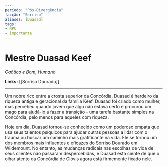 ```yaml
---
período: "Pós-Divergência"
facção: "Sorriso"
aliases: [Duasad]
tags:
- NPC
- importante
---
```


# **Mestre Duasad Keef**
*Caótico e Bom, Humano*

**Links:** [[Sorriso Dourado]]

---
Um nobre rico entre a crosta superior da Concórdia, Duasad é herdeiro da riqueza antiga e geracional da família Keef. Duasad foi criado como mulher, mas percebeu quando jovem que algo não estava certo e procurou um mago para ajudá-lo a fazer a transição - uma tarefa bastante simples na Concórdia, pelo menos para aqueles com riqueza.

Hoje em dia, Duasad tornou-se conhecido como um poderoso empata que usa seus talentos psíquicos para ajudar outras pessoas a lidar com o trauma ou buscar um caminho mais gratificante na vida. Ele se tornou um dos membros mais influentes e eficazes do Sorriso Dourado em Wildemount. No entanto, as mudanças radicais nas escolhas de vida de seus clientes não passaram despercebidas, e Duasad está ciente de que o olhar atento da Concórdia de Clóvis agora está firmemente fixado nele.